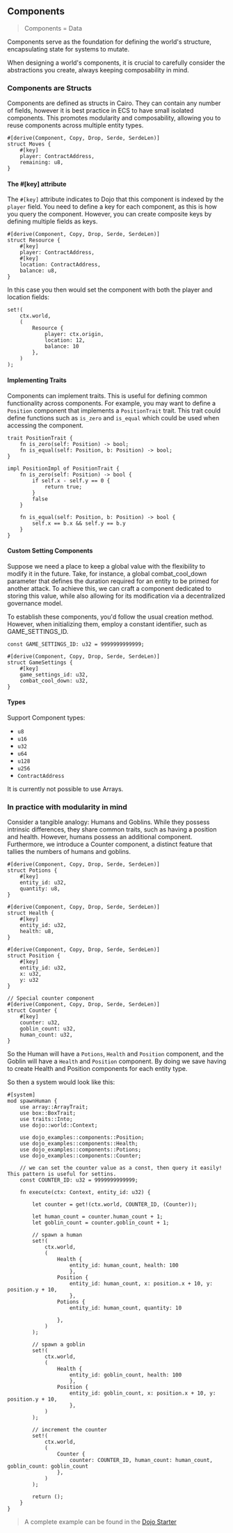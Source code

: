 ## Components

> Components = Data

Components serve as the foundation for defining the world's structure, encapsulating state for systems to mutate. 

When designing a world's components, it is crucial to carefully consider the abstractions you create, always keeping composability in mind.


### Components are Structs

Components are defined as structs in Cairo. They can contain any number of fields, however it is best practice in ECS to have small isolated components. This promotes modularity and composability, allowing you to reuse components across multiple entity types.

```rust,ignore
#[derive(Component, Copy, Drop, Serde, SerdeLen)]
struct Moves {
    #[key]
    player: ContractAddress,
    remaining: u8,
}
```

#### The #[key] attribute

The `#[key]` attribute indicates to Dojo that this component is indexed by the `player` field. You need to define a key for each component, as this is how you query the component. However, you can create composite keys by defining multiple fields as keys. 

```rust,ignore
#[derive(Component, Copy, Drop, Serde, SerdeLen)]
struct Resource {
    #[key]
    player: ContractAddress,
    #[key]
    location: ContractAddress,
    balance: u8,
}
```

In this case you then would set the component with both the player and location fields:

```rust,ignore
set!(
    ctx.world,
    (
        Resource {
            player: ctx.origin,
            location: 12,
            balance: 10
        },
    )
);
```

#### Implementing Traits

Components can implement traits. This is useful for defining common functionality across components. For example, you may want to define a `Position` component that implements a `PositionTrait` trait. This trait could define functions such as `is_zero` and `is_equal` which could be used when accessing the component.

```rust,ignore
trait PositionTrait {
    fn is_zero(self: Position) -> bool;
    fn is_equal(self: Position, b: Position) -> bool;
}

impl PositionImpl of PositionTrait {
    fn is_zero(self: Position) -> bool {
        if self.x - self.y == 0 {
            return true;
        }
        false
    }

    fn is_equal(self: Position, b: Position) -> bool {
        self.x == b.x && self.y == b.y
    }
}
```

#### Custom Setting Components

Suppose we need a place to keep a global value with the flexibility to modify it in the future. Take, for instance, a global combat_cool_down parameter that defines the duration required for an entity to be primed for another attack. To achieve this, we can craft a component dedicated to storing this value, while also allowing for its modification via a decentralized governance model.

To establish these components, you'd follow the usual creation method. However, when initializing them, employ a constant identifier, such as GAME_SETTINGS_ID.

```rust,ignore
const GAME_SETTINGS_ID: u32 = 9999999999999;

#[derive(Component, Copy, Drop, Serde, SerdeLen)]
struct GameSettings {
    #[key]
    game_settings_id: u32,
    combat_cool_down: u32,
}
``` 

#### Types

Support Component types:

-   `u8`
-   `u16`
-   `u32`
-   `u64`
-   `u128`
-   `u256`
-   `ContractAddress`

It is currently not possible to use Arrays.


### In practice with modularity in mind

Consider a tangible analogy: Humans and Goblins. While they possess intrinsic differences, they share common traits, such as having a position and health. However, humans possess an additional component. Furthermore, we introduce a Counter component, a distinct feature that tallies the numbers of humans and goblins.

```rust,ignore
#[derive(Component, Copy, Drop, Serde, SerdeLen)]
struct Potions {
    #[key]
    entity_id: u32,
    quantity: u8,
}

#[derive(Component, Copy, Drop, Serde, SerdeLen)]
struct Health {
    #[key]
    entity_id: u32,
    health: u8,
}

#[derive(Component, Copy, Drop, Serde, SerdeLen)]
struct Position {
    #[key]
    entity_id: u32,
    x: u32,
    y: u32
}

// Special counter component
#[derive(Component, Copy, Drop, Serde, SerdeLen)]
struct Counter {
    #[key]
    counter: u32,
    goblin_count: u32,
    human_count: u32,
}
```

So the Human will have a `Potions`, `Health` and `Position` component, and the Goblin will have a `Health` and `Position` component. By doing we save having to create Health and Position components for each entity type.

So then a system would look like this:

```rust,ignore
#[system]
mod spawnHuman {
    use array::ArrayTrait;
    use box::BoxTrait;
    use traits::Into;
    use dojo::world::Context;

    use dojo_examples::components::Position;
    use dojo_examples::components::Health;
    use dojo_examples::components::Potions;
    use dojo_examples::components::Counter;

    // we can set the counter value as a const, then query it easily! This pattern is useful for settins.
    const COUNTER_ID: u32 = 9999999999999;

    fn execute(ctx: Context, entity_id: u32) {

        let counter = get!(ctx.world, COUNTER_ID, (Counter));

        let human_count = counter.human_count + 1;
        let goblin_count = counter.goblin_count + 1;

        // spawn a human
        set!(
            ctx.world,
            (
                Health {
                    entity_id: human_count, health: 100
                    }, 
                Position {
                    entity_id: human_count, x: position.x + 10, y: position.y + 10,
                    }, 
                Potions {
                    entity_id: human_count, quantity: 10
                    
                },
            )
        );

        // spawn a goblin
        set!(
            ctx.world,
            (
                Health {
                    entity_id: goblin_count, health: 100
                    }, 
                Position {
                    entity_id: goblin_count, x: position.x + 10, y: position.y + 10,
                    },
            )
        );

        // increment the counter
        set!(
            ctx.world,
            (
                Counter {
                    counter: COUNTER_ID, human_count: human_count, goblin_count: goblin_count
                },
            )
        );
        
        return ();
    }
}
```

> A complete example can be found in the [Dojo Starter](https://github.com/dojoengine/dojo-starter)